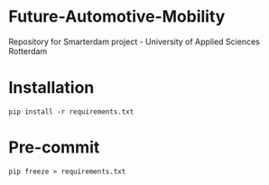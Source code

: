# Future-Automotive-Mobility
Repository for Smarterdam project - University of Applied Sciences Rotterdam

# Installation
`pip install -r requirements.txt`

# Pre-commit
`pip freeze > requirements.txt`